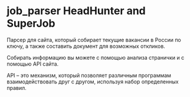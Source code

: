 # job_parser HeadHunter and SuperJob
Парсер для сайта, который собирает текущие вакансии в России по ключу,
а также составить документ для возможных откликов.

Собирать информацию вы можете с помощью анализа странички и с помощью API сайта.

API – это механизм, который позволяет различным программам взаимодействовать друг с другом, используя набор определенных правил. 